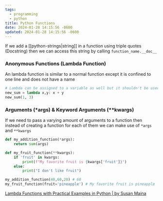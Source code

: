 ```yaml
---
tags:
  - programming
  - python
title: Python Functions
date: 2024-01-28 14:15:56 -0600
updated: 2024-01-28 14:15:56 -0600
---
```


If we add a [[python-strings|string]] in a function using triple quotes (Docstring) then we can access this string by calling `function_name.__doc__` 

### Anonymous Functions (Lambda Function)

An lambda function is similar to a normal function except it is confined to one line and does not have a name

````python
# Lambda can be assigned to a variable as well but it shouldn't be used
new_sum = lambda x,y: x + y
new_sum(1, 3)
````

### Arguments (\*args) & Keyword Arguments (\*\*kwargs)

If we need to pass a varying amount of arguments to a function then instead of creating a function for each of them we can make use of `*args` and `**kwargs`

````python
def my_addition_function(*args):
    return sum(args)

def my_fruit_function(**kwargs):
    if 'fruit' in kwargs:
        print(f"My favorite fruit is {kwargs['fruit']}")
    else:
        print("I don't like fruit")

my_addition_function(40,60,20) # 60
my_fruit_function(fruit='pineapple') # My favorite fruit is pineapple
````

[Lambda Functions with Practical Examples in Python | by Susan Maina](https://towardsdatascience.com/lambda-functions-with-practical-examples-in-python-45934f3653a8)
